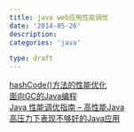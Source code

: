 ```yaml
---
title: java web应用性能调优
date: '2014-05-26'
description:
categories: 'java'

type: draft
---
```


[hashCode()方法的性能优化](http://ifeve.com/hashcode-method-performance-tuning/)  
[面向GC的Java编程](http://blog.hesey.net/2014/05/gc-oriented-java-programming.html)  
[Java 性能调优指南 – 高性能Java](http://coderbee.net/index.php/java/20140503/907)  
[高压力下表现不够好的Java应用](http://hellojava.info/?p=347)  

